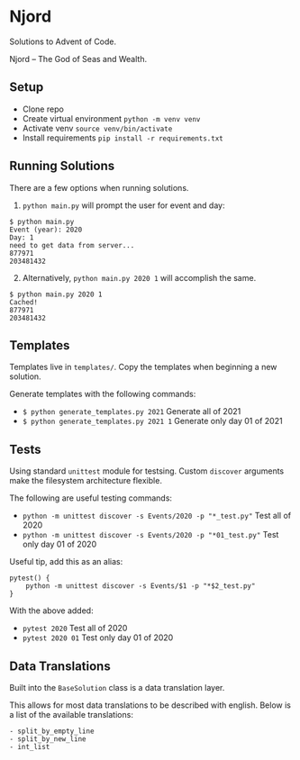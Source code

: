 # Njord
Solutions to Advent of Code.

Njord – The God of Seas and Wealth.

## Setup
- Clone repo
- Create virtual environment `python -m venv venv`
- Activate venv `source venv/bin/activate`
- Install requirements `pip install -r requirements.txt`

## Running Solutions
There are a few options when running solutions.


1) `python main.py` will prompt the user for event and day:


```
$ python main.py
Event (year): 2020
Day: 1
need to get data from server...
877971
203481432
```


2) Alternatively, `python main.py 2020 1` will accomplish the same.


```
$ python main.py 2020 1
Cached!
877971
203481432
```

## Templates
Templates live in `templates/`. Copy the templates when beginning a new solution.

Generate templates with the following commands:
- `$ python generate_templates.py 2021` Generate all of 2021
- `$ python generate_templates.py 2021 1` Generate only day 01 of 2021

## Tests
Using standard `unittest` module for testsing.
Custom `discover` arguments make the filesystem architecture flexible.


The following are useful testing commands:
- `python -m unittest discover -s Events/2020 -p "*_test.py"` Test all of 2020
- `python -m unittest discover -s Events/2020 -p "*01_test.py"` Test only day 01 of 2020

Useful tip, add this as an alias:

```
pytest() {
    python -m unittest discover -s Events/$1 -p "*$2_test.py"
}
```

With the above added:
- `pytest 2020` Test all of 2020
- `pytest 2020 01` Test only day 01 of 2020


## Data Translations
Built into the `BaseSolution` class is a data translation layer.

This allows for most data translations to be described with english.
Below is a list of the available translations:

```
- split_by_empty_line
- split_by_new_line
- int_list
```

